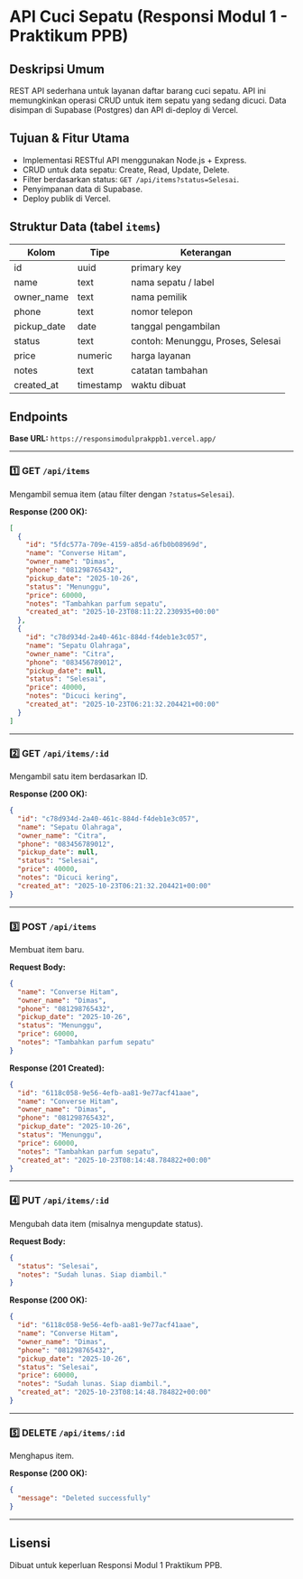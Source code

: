 # API Cuci Sepatu (Responsi Modul 1 - Praktikum PPB)

## Deskripsi Umum
REST API sederhana untuk layanan daftar barang cuci sepatu. API ini memungkinkan operasi CRUD untuk item sepatu yang sedang dicuci. Data disimpan di Supabase (Postgres) dan API di-deploy di Vercel.

## Tujuan & Fitur Utama
- Implementasi RESTful API menggunakan Node.js + Express.
- CRUD untuk data sepatu: Create, Read, Update, Delete.
- Filter berdasarkan status: `GET /api/items?status=Selesai`.
- Penyimpanan data di Supabase.
- Deploy publik di Vercel.

## Struktur Data (tabel `items`)
| Kolom | Tipe | Keterangan |
|-------|------|------------|
| id | uuid | primary key |
| name | text | nama sepatu / label |
| owner_name | text | nama pemilik |
| phone | text | nomor telepon |
| pickup_date | date | tanggal pengambilan |
| status | text | contoh: Menunggu, Proses, Selesai |
| price | numeric | harga layanan |
| notes | text | catatan tambahan |
| created_at | timestamp | waktu dibuat |

## Endpoints  
**Base URL:** `https://responsimodulprakppb1.vercel.app/`

---

### 1️⃣ GET `/api/items`  
Mengambil semua item (atau filter dengan `?status=Selesai`).

**Response (200 OK):**  
```json
[
  {
    "id": "5fdc577a-709e-4159-a85d-a6fb0b08969d",
    "name": "Converse Hitam",
    "owner_name": "Dimas",
    "phone": "081298765432",
    "pickup_date": "2025-10-26",
    "status": "Menunggu",
    "price": 60000,
    "notes": "Tambahkan parfum sepatu",
    "created_at": "2025-10-23T08:11:22.230935+00:00"
  },
  {
    "id": "c78d934d-2a40-461c-884d-f4deb1e3c057",
    "name": "Sepatu Olahraga",
    "owner_name": "Citra",
    "phone": "083456789012",
    "pickup_date": null,
    "status": "Selesai",
    "price": 40000,
    "notes": "Dicuci kering",
    "created_at": "2025-10-23T06:21:32.204421+00:00"
  }
]
```

---

### 2️⃣ GET `/api/items/:id`  
Mengambil satu item berdasarkan ID.

**Response (200 OK):**  
```json
{
  "id": "c78d934d-2a40-461c-884d-f4deb1e3c057",
  "name": "Sepatu Olahraga",
  "owner_name": "Citra",
  "phone": "083456789012",
  "pickup_date": null,
  "status": "Selesai",
  "price": 40000,
  "notes": "Dicuci kering",
  "created_at": "2025-10-23T06:21:32.204421+00:00"
}
```

---

### 3️⃣ POST `/api/items`  
Membuat item baru.

**Request Body:**  
```json
{
  "name": "Converse Hitam",
  "owner_name": "Dimas",
  "phone": "081298765432",
  "pickup_date": "2025-10-26",
  "status": "Menunggu",
  "price": 60000,
  "notes": "Tambahkan parfum sepatu"
}
```

**Response (201 Created):**  
```json
{
  "id": "6118c058-9e56-4efb-aa81-9e77acf41aae",
  "name": "Converse Hitam",
  "owner_name": "Dimas",
  "phone": "081298765432",
  "pickup_date": "2025-10-26",
  "status": "Menunggu",
  "price": 60000,
  "notes": "Tambahkan parfum sepatu",
  "created_at": "2025-10-23T08:14:48.784822+00:00"
}
```

---

### 4️⃣ PUT `/api/items/:id`  
Mengubah data item (misalnya mengupdate status).

**Request Body:**  
```json
{
  "status": "Selesai",
  "notes": "Sudah lunas. Siap diambil."
}
```

**Response (200 OK):**  
```json
{
  "id": "6118c058-9e56-4efb-aa81-9e77acf41aae",
  "name": "Converse Hitam",
  "owner_name": "Dimas",
  "phone": "081298765432",
  "pickup_date": "2025-10-26",
  "status": "Selesai",
  "price": 60000,
  "notes": "Sudah lunas. Siap diambil.",
  "created_at": "2025-10-23T08:14:48.784822+00:00"
}
```

---

### 5️⃣ DELETE `/api/items/:id`  
Menghapus item.

**Response (200 OK):**  
```json
{
  "message": "Deleted successfully"
}
```

---

## Lisensi
Dibuat untuk keperluan Responsi Modul 1 Praktikum PPB.
